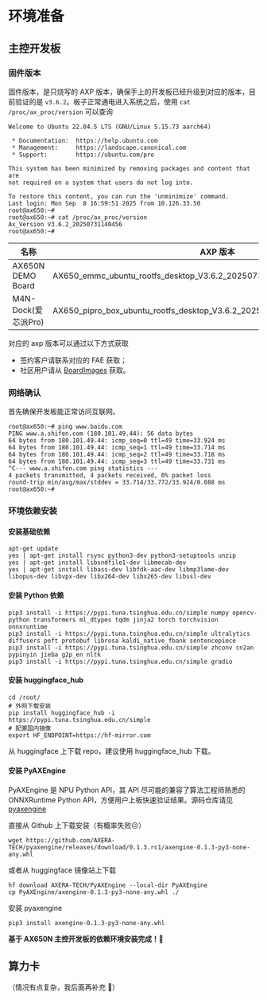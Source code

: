 # 环境准备

## 主控开发板

### 固件版本

固件版本，是只烧写的 AXP 版本，确保手上的开发板已经升级到对应的版本，目前验证的是 `v3.6.2`。板子正常通电进入系统之后，使用 `cat /proc/ax_proc/version` 可以查询

```
Welcome to Ubuntu 22.04.5 LTS (GNU/Linux 5.15.73 aarch64)

 * Documentation:  https://help.ubuntu.com
 * Management:     https://landscape.canonical.com
 * Support:        https://ubuntu.com/pro

This system has been minimized by removing packages and content that are
not required on a system that users do not log into.

To restore this content, you can run the 'unminimize' command.
Last login: Mon Sep  8 16:59:51 2025 from 10.126.33.50
root@ax650:~#
root@ax650:~# cat /proc/ax_proc/version
Ax_Version V3.6.2_20250731140456
root@ax650:~#

```

| 名称                | AXP 版本                                                     | OS:CMM |
| ------------------- | ------------------------------------------------------------ | ------ |
| AX650N DEMO Board   | AX650_emmc_ubuntu_rootfs_desktop_V3.6.2_20250731140456_NO26076_sdk | 6 : 10 |
| M4N-Dock(爱芯派Pro) | AX650_pipro_box_ubuntu_rootfs_desktop_V3.6.2_20250603154858_NO4873_sdk.axp | 4 : 4  |

对应的 axp 版本可以通过以下方式获取

- 签约客户请联系对应的 FAE 获取；
- 社区用户请从 [BoardImages](https://hf-mirror.com/AXERA-TECH/BoardImages) 获取。

### 网络确认

首先确保开发板能正常访问互联网。

```
root@ax650:~# ping www.baidu.com
PING www.a.shifen.com (180.101.49.44): 56 data bytes
64 bytes from 180.101.49.44: icmp_seq=0 ttl=49 time=33.924 ms
64 bytes from 180.101.49.44: icmp_seq=1 ttl=49 time=33.714 ms
64 bytes from 180.101.49.44: icmp_seq=2 ttl=49 time=33.718 ms
64 bytes from 180.101.49.44: icmp_seq=3 ttl=49 time=33.731 ms
^C--- www.a.shifen.com ping statistics ---
4 packets transmitted, 4 packets received, 0% packet loss
round-trip min/avg/max/stddev = 33.714/33.772/33.924/0.088 ms
root@ax650:~#
```

### 环境依赖安装

#### 安装基础依赖

```
apt-get update
yes | apt-get install rsync python3-dev python3-setuptools unzip
yes | apt-get install libsndfile1-dev libmecab-dev
yes | apt-get install libass-dev libfdk-aac-dev libmp3lame-dev libopus-dev libvpx-dev libx264-dev libx265-dev libssl-dev
```

#### 安装 Python 依赖

```
pip3 install -i https://pypi.tuna.tsinghua.edu.cn/simple numpy opencv-python transformers ml_dtypes tqdm jinja2 torch torchvision onnxruntime
pip3 install -i https://pypi.tuna.tsinghua.edu.cn/simple ultralytics diffusers peft protobuf librosa kaldi_native_fbank sentencepiece
pip3 install -i https://pypi.tuna.tsinghua.edu.cn/simple zhconv cn2an pypinyin jieba g2p_en nltk
pip3 install -i https://pypi.tuna.tsinghua.edu.cn/simple gradio
```

#### 安装 huggingface_hub

```
cd /root/
# 外网下载安装
pip install huggingface_hub -i https://pypi.tuna.tsinghua.edu.cn/simple
# 配置国内镜像
export HF_ENDPOINT=https://hf-mirror.com
```

从 huggingface 上下载 repo，建议使用 huggingface_hub 下载。

#### 安装 PyAXEngine

PyAXEngine 是 NPU Python API，其 API 尽可能的兼容了算法工程师熟悉的 ONNXRuntime Python API，方便用户上板快速验证结果。源码仓库请见 [pyaxengine
](https://github.com/AXERA-TECH/pyaxengine)


直接从 Github 上下载安装（有概率失败😖）

```
wget https://github.com/AXERA-TECH/pyaxengine/releases/download/0.1.3.rc1/axengine-0.1.3-py3-none-any.whl
```

或者从 huggingface 镜像站上下载

```
hf download AXERA-TECH/PyAXEngine --local-dir PyAXEngine
cp PyAXEngine/axengine-0.1.3-py3-none-any.whl ./
```

安装 pyaxengine

```
pip3 install axengine-0.1.3-py3-none-any.whl
```

**基于 AX650N 主控开发板的依赖环境安装完成！🚀**

## 算力卡
（情况有点复杂，我后面再补充 🧐）

